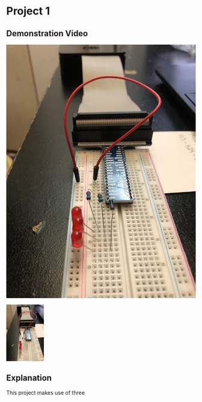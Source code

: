 # Project 1

## Demonstration Video
[![Alt text](Demo%20Images/Circuit1.JPG)](https://youtu.be/ZDXQF8Kukd4)


<a href="https://youtu.be/ZDXQF8Kukd4">
  <img src="Demo%20Images/Circuit1.JPG" width="100px" height="150px">
</a>

## Explanation
This project makes use of three 
